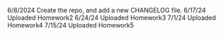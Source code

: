 6/8/2024 Create the repo, and add a new CHANGELOG file.
6/17/24 Uploaded Homework2
6/24/24 Uploaded Homework3
7/1/24 Uploaded Homework4
7/15/24 Uploaded Homework5

